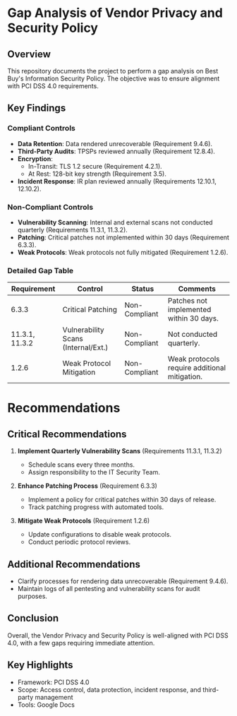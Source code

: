 # Gap Analysis of Vendor Privacy and Security Policy

## Overview
This repository documents the project to perform a gap analysis on Best Buy's Information Security Policy. The objective was to ensure alignment with PCI DSS 4.0 requirements.

## Key Findings
### **Compliant Controls**
- **Data Retention**: Data rendered unrecoverable (Requirement 9.4.6).
- **Third-Party Audits**: TPSPs reviewed annually (Requirement 12.8.4).
- **Encryption**:
  - In-Transit: TLS 1.2 secure (Requirement 4.2.1).
  - At Rest: 128-bit key strength (Requirement 3.5).
- **Incident Response**: IR plan reviewed annually (Requirements 12.10.1, 12.10.2).

### **Non-Compliant Controls**
- **Vulnerability Scanning**: Internal and external scans not conducted quarterly (Requirements 11.3.1, 11.3.2).
- **Patching**: Critical patches not implemented within 30 days (Requirement 6.3.3).
- **Weak Protocols**: Weak protocols not fully mitigated (Requirement 1.2.6).

### **Detailed Gap Table**

| **Requirement**    | **Control**                          | **Status**      | **Comments**                                       |
|---------------------|--------------------------------------|-----------------|---------------------------------------------------|
| 6.3.3              | Critical Patching                   | Non-Compliant   | Patches not implemented within 30 days.          |
| 11.3.1, 11.3.2     | Vulnerability Scans (Internal/Ext.) | Non-Compliant   | Not conducted quarterly.                         |
| 1.2.6              | Weak Protocol Mitigation            | Non-Compliant   | Weak protocols require additional mitigation.    |

# Recommendations

## Critical Recommendations
1. **Implement Quarterly Vulnerability Scans** (Requirements 11.3.1, 11.3.2)
   - Schedule scans every three months.
   - Assign responsibility to the IT Security Team.

2. **Enhance Patching Process** (Requirement 6.3.3)
   - Implement a policy for critical patches within 30 days of release.
   - Track patching progress with automated tools.

3. **Mitigate Weak Protocols** (Requirement 1.2.6)
   - Update configurations to disable weak protocols.
   - Conduct periodic protocol reviews.

## Additional Recommendations
- Clarify processes for rendering data unrecoverable (Requirement 9.4.6).
- Maintain logs of all pentesting and vulnerability scans for audit purposes.

## Conclusion
Overall, the Vendor Privacy and Security Policy is well-aligned with PCI DSS 4.0, with a few gaps requiring immediate attention.

## Key Highlights
- Framework: PCI DSS 4.0
- Scope: Access control, data protection, incident response, and third-party management
- Tools: Google Docs



